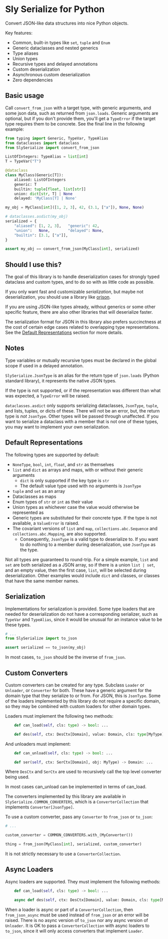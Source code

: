 # Sly Serialize for Python

Convert JSON-like data structures into nice Python objects.

Key features:

- Common, built-in types like `set`, `tuple` and `Enum`
- Generic dataclasses and nested generics
- Type aliases
- Union types
- Recursive types and delayed annotations
- Custom deserialization
- Asynchronous custom deserialization
- Zero dependencies

## Basic usage

Call `convert_from_json` with a target type, with generic arguments, and some json data, such as returned from `json.loads`. Generic arguments are optional, but if you don't provide them, you'll get a `TypeError` if the target type requires them to be concrete. See the final line in the following example:

```py
from typing import Generic, TypeVar, TypeAlias
from dataclasses import dataclass
from SlySerialize import convert_from_json

ListOfIntegers: TypeAlias = list[int]
T = TypeVar("T")

@dataclass
class MyClass(Generic[T]):
    aliased: ListOfIntegers
    generic: T
    builtin: tuple[float, list[str]]
    union: dict[str, T] | None
    delayed: 'MyClass[T] | None'

my_obj = MyClass[int]([1, 2, 3], 42, (3.1, ["a"]), None, None)

# dataclasses.asdict(my_obj)
serialized = {
    "aliased": [1, 2, 3],   "generic": 42,
    "union":   None,        "delayed": None,
    "builtin": [3.1, ["a"]],
}

assert my_obj == convert_from_json(MyClass[int], serialized)
```

## Should I use this?

The goal of this library is to handle deserialization cases for strongly typed dataclass and custom types, and to do so with as little code as possible.

If you only want fast and customizable *serialization*, but maybe not deserialization, you should use a library like [orjson](https://pypi.org/project/orjson/).

If you are using JSON-like types already, without generics or some other specific feature, there are also other libraries that will deserialize faster.

The serialization format for JSON in this library also prefers succinctness at the cost of certain edge cases related to overlapping type representations. See the [Default Representations](#default-representations) section for more details.

## Notes

Type variables or mutually recursive types must be declared in the global scope if used in a delayed annotation.

`SlySerialize.JsonType` is an alias for the return type of `json.loads` (Python standard library), it represents the native JSON types.

If the type is not supported, or if the representation was different than what was expected, a `TypeError` will be raised.

`dataclasses.asdict` only supports serializing dataclasses, `JsonType`, `tuple`, and lists, tuples, or dicts of these. There will not be an error, but, the return type is *not* `JsonType`. Other types will be passed through unaffected. If you want to serialize a dataclass with a member that is not one of these types, you may want to implement your own serialization.

## Default Representations

The following types are supported by default:

- `NoneType`, `bool`, `int`, `float`, and `str` as themselves
- `list` and `dict` as arrays and maps, with or without their generic arguments
    - `dict` is only supported if the key type is `str`
    - The default value type used with no arguments is `JsonType`
- `tuple` and `set` as an array
- Dataclasses as maps
- Enum types of `str` or `int` as their value
- Union types as whichever case the value would otherwise be represented as
- Generic types are substituted for their concrete type. If the type is not available, a `ValueError` is raised.
- The covariant versions of `list` and `map`, `collections.abc.Sequence` and `collections.abc.Mapping`, are also supported.
    - Consequently, `JsonType` is a valid type to deserialize to. If you want to do nothing to a member during deserialization, use `JsonType` as the type.

Not all types are guaranteed to round-trip. For a simple example, `list` and `set` are both serialized as a JSON array, so if there is a union `list | set`, and an empty value, then the first case, `list`, will be selected during deserialization. Other examples would include `dict` and classes, or classes that have the same member names.

## Serialization

Implementations for serialization is provided. Some type loaders that are needed for deserialization do not have a corresponding serializer, such as `TypeVar` and `TypeAlias`, since  it would be unusual for an instance value to be these types.

```py
# ...
from SlySerialize import to_json

assert serialized == to_json(my_obj)

```

In most cases, `to_json` should be the inverse of `from_json`.

## Custom Converters

Custom converters can be created for any type. Subclass `Loader` or `Unloader`, or `Converter` for both. These have a generic argument for the domain type that they serialize to or from. For JSON, this is `JsonType`. Some of the loaders implemented by this library do not require a specific domain, so they may be combined with custom loaders for other domain types.

Loaders must implement the following two methods:

```py
    def can_load(self, cls: type) -> bool: ...

    def des(self, ctx: DesCtx[Domain], value: Domain, cls: type[MyType]) -> MyType: ...
```

And unloaders must implement:

```py
    def can_unload(self, cls: type) -> bool: ...

    def ser(self, ctx: SerCtx[Domain], obj: MyType) -> Domain: ...
```

Where `DesCtx` and `SerCtx` are used to recursively call the top level converter being used.

In most cases can_unload can be implemented in terms of can_load.

The converters implemented by this library are available in `SlySerialize.COMMON_CONVERTERS`, which is a `ConverterCollection` that implements `Converter[JsonType]`.

To use a custom converter, pass any `Converter`  to `from_json` or `to_json`:

```py
# ...

custom_converter = COMMON_CONVERTERS.with_(MyConverter())

thing = from_json(MyClass[int], serialized, custom_converter)
```

It is not strictly necessary to use a `ConverterCollection`.

## Async Loaders

Async loaders are supported. They must implement the following methods:

```py
    def can_load(self, cls: type) -> bool: ...

    async def des(self, ctx: DesCtx[Domain], value: Domain, cls: type[MyType]) -> MyType: ...
```

When a loader is async or part of a `ConverterCollection`, then `from_json_async` must be used instead of `from_json` or an error will be raised. There is no async version of `to_json` nor any async version of `Unloader`. It is OK to pass a `ConverterCollection` with async loaders to `to_json`, since it will only access converters that implement `Loader`.

